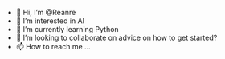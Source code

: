 - 👋 Hi, I’m @Reanre
- 👀 I’m interested in AI
- 🌱 I’m currently learning Python
- 💞️ I’m looking to collaborate on advice on how to get started?
- 📫 How to reach me ...

<!---
Reanre/Reanre is a ✨ special ✨ repository because its `README.md` (this file) appears on your GitHub profile.
You can click the Preview link to take a look at your changes.
--->
